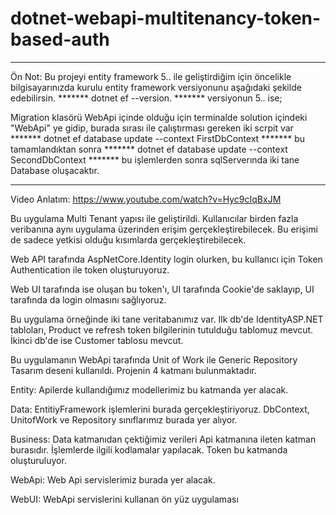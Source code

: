 # dotnet-webapi-multitenancy-token-based-auth


*******************************************************
Ön Not:
Bu projeyi entity framework 5.. ile geliştirdiğim için öncelikle bilgisayarınızda kurulu entity framework versiyonunu aşağıdaki şekilde edebilirsin. 
*******  dotnet ef --version. *******
versiyonun 5.. ise;

Migration klasörü WebApi içinde olduğu için terminalde solution içindeki "WebApi" ye gidip, burada sırası ile çalıştırması gereken iki scrpit var
*******   dotnet ef database update --context FirstDbContext    *******
bu tamamlandıktan sonra
*******   dotnet ef database update --context SecondDbContext   *******
bu işlemlerden sonra sqlServerında iki tane Database oluşacaktır. 
*******************************************************










Video Anlatım: https://www.youtube.com/watch?v=Hyc9cIqBxJM
 
Bu uygulama Multi Tenant yapısı ile geliştirildi. Kullanıcılar birden fazla veribanına aynı uygulama üzerinden erişim gerçekleştirebilecek. Bu erişimi de sadece yetkisi olduğu kısımlarda gerçekleştirebilecek.​

Web API tarafında AspNetCore.Identity login olurken, bu kullanıcı için Token Authentication ile token oluşturuyoruz.

Web UI tarafında ise oluşan bu token'ı,  UI tarafında Cookie'de saklayıp, UI tarafında da login olmasını sağlıyoruz.


Bu uygulama örneğinde iki tane veritabanımız var.​
Ilk db'de IdentityASP.NET tabloları, Product ve refresh token bilgilerinin tutulduğu tablomuz mevcut.​
İkinci db'de ise Customer tablosu mevcut.​

Bu uygulamanın WebApi tarafında Unit of Work ile Generic Repository Tasarım deseni kullanıldı. Projenin 4 katmanı bulunmaktadır.​

Entity: Apilerde kullandığımız modellerimiz bu katmanda yer alacak.​

Data: EntitiyFramework işlemlerini burada gerçekleştiriyoruz. DbContext, UnitofWork ve Repository sınıflarımız burada yer alıyor.​

Business: Data katmanıdan çektiğimiz verileri Api katmanına ileten katman burasıdır. İşlemlerde ilgili kodlamalar yapılacak.​ Token bu katmanda oluşturuluyor.

WebApi: Web Api servislerimiz burada yer alacak.​

WebUI: WebApi servislerini kullanan ön yüz uygulaması​



